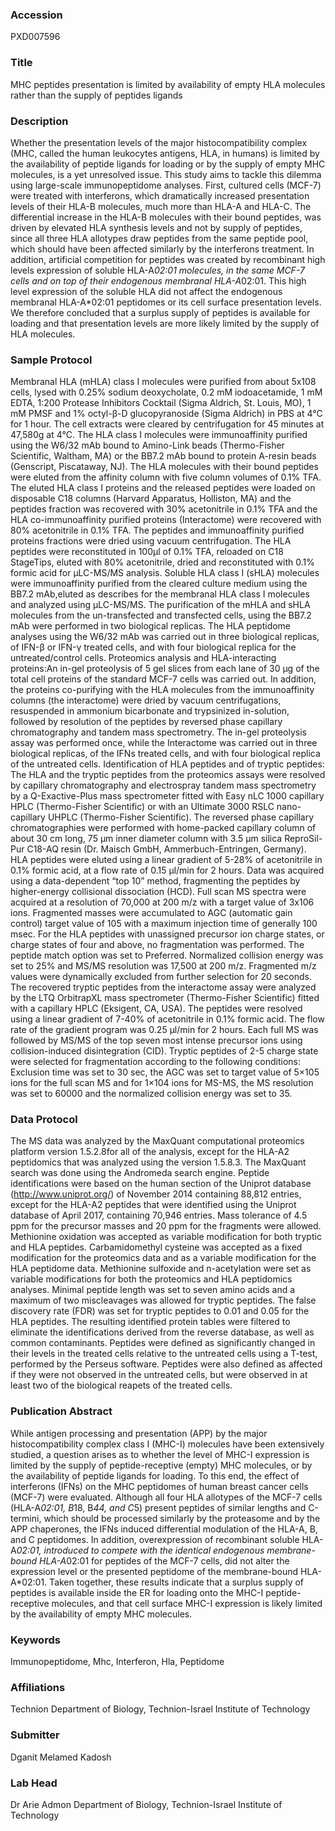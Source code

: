### Accession
PXD007596

### Title
MHC peptides presentation is limited by availability of empty HLA molecules rather than the supply of peptides ligands

### Description
Whether the presentation levels of the major histocompatibility complex (MHC, called the human leukocytes antigens, HLA, in humans) is limited by the availability of peptide ligands for loading or by the supply of empty MHC molecules, is a yet unresolved issue. This study aims to tackle this dilemma using large-scale immunopeptidome analyses. First, cultured cells (MCF-7) were treated with interferons, which dramatically increased presentation levels of their HLA-B molecules, much more than HLA-A and HLA-C. The differential increase in the HLA-B molecules with their bound peptides, was driven by elevated HLA synthesis levels and not by supply of peptides, since all three HLA allotypes draw peptides from the same peptide pool, which should have been affected similarly by the interferons treatment. In addition, artificial competition for peptides was created by recombinant high levels expression of soluble HLA-A*02:01 molecules, in the same MCF-7 cells and on top of their endogenous membranal HLA-A*02:01. This high level expression of the soluble HLA did not affect the endogenous membranal HLA-A*02:01 peptidomes or its cell surface presentation levels. We therefore concluded that a surplus supply of peptides is available for loading and that presentation levels are more likely limited by the supply of HLA molecules.

### Sample Protocol
Membranal HLA (mHLA) class I molecules were purified from about 5x108 cells, lysed with 0.25% sodium deoxycholate, 0.2 mM iodoacetamide, 1 mM EDTA, 1:200 Protease Inhibitors Cocktail (Sigma Aldrich, St. Louis, MO), 1 mM PMSF and 1% octyl-β-D glucopyranoside (Sigma Aldrich) in PBS at 4°C for 1 hour. The cell extracts were cleared by centrifugation for 45 minutes at 47,580g at 4°C. The HLA class I molecules were immunoaffinity purified using the W6/32 mAb bound to Amino-Link beads (Thermo-Fisher Scientific, Waltham, MA) or the BB7.2 mAb bound to protein A-resin beads (Genscript, Piscataway, NJ). The HLA molecules with their bound peptides were eluted from the affinity column with five column volumes of 0.1% TFA. The eluted HLA class I proteins and the released peptides were loaded on disposable C18 columns (Harvard Apparatus, Holliston, MA) and the peptides fraction was recovered with 30% acetonitrile in 0.1% TFA and the HLA co-immunoaffinity purified proteins (Interactome) were recovered with 80% acetonitrile in 0.1% TFA. The peptides and immunoaffinity purified proteins fractions were dried using vacuum centrifugation. The HLA peptides were reconstituted in 100μl of 0.1% TFA, reloaded on C18 StageTips, eluted with 80% acetonitrile, dried and reconstituted with 0.1% formic acid for µLC-MS/MS analysis. Soluble HLA class I (sHLA) molecules were immunoaffinity purified from the cleared culture medium using the BB7.2 mAb,eluted as describes for the membranal HLA class I molecules and analyzed using μLC-MS/MS. The purification of the mHLA and sHLA molecules from the un-transfected and transfected cells, using the BB7.2 mAb were performed in two biological replicas. The HLA peptidome analyses using the W6/32 mAb was carried out in three biological replicas, of IFN-β or IFN-γ treated cells, and with four biological replica for the untreated/control cells. Proteomics analysis and HLA-interacting proteins:An in-gel proteolysis of 5 gel slices from each lane of 30 µg of the total cell proteins of the standard MCF-7 cells was carried out. In addition, the proteins co-purifying with the HLA molecules from the immunoaffinity columns (the interactome) were dried by vacuum centrifugations, resuspended in ammonium bicarbonate and trypsinized in-solution, followed by resolution of the peptides by reversed phase capillary chromatography and tandem mass spectrometry. The in-gel proteolysis assay was performed once, while the Interactome was carried out in three biological replicas, of the IFNs treated cells, and with four biological replica of the untreated cells. Identification of HLA peptides and of tryptic peptides: The HLA and the tryptic peptides from the proteomics assays were resolved by capillary chromatography and electrospray tandem mass spectrometry by a Q-Exactive-Plus mass spectrometer fitted with Easy nLC 1000 capillary HPLC (Thermo-Fisher Scientific) or with an Ultimate 3000 RSLC nano-capillary UHPLC (Thermo-Fisher Scientific). The reversed phase capillary chromatographies were performed with home-packed capillary column of about 30 cm long, 75 μm inner diameter column with 3.5 μm silica ReproSil-Pur C18-AQ resin (Dr. Maisch GmbH, Ammerbuch-Entringen, Germany). HLA peptides were eluted using a linear gradient of 5-28% of acetonitrile in 0.1% formic acid, at a flow rate of 0.15 μl/min for 2 hours. Data was acquired using a data-dependent “top 10” method, fragmenting the peptides by higher-energy collisional dissociation (HCD). Full scan MS spectra were acquired at a resolution of 70,000 at 200 m/z with a target value of 3x106 ions. Fragmented masses were accumulated to AGC (automatic gain control) target value of 105 with a maximum injection time of generally 100 msec. For the HLA peptides with unassigned precursor ion charge states, or charge states of four and above, no fragmentation was performed. The peptide match option was set to Preferred. Normalized collision energy was set to 25% and MS/MS resolution was 17,500 at 200 m/z. Fragmented m/z values were dynamically excluded from further selection for 20 seconds. The recovered tryptic peptides from the interactome assay were analyzed by the LTQ OrbitrapXL mass spectrometer (Thermo-Fisher Scientific) fitted with a capillary HPLC (Eksigent, CA, USA). The peptides were resolved using a linear gradient of 7-40% of acetonitrile in 0.1% formic acid. The flow rate of the gradient program was 0.25 μl/min for 2 hours. Each full MS was followed by MS/MS of the top seven most intense precursor ions using collision-induced disintegration (CID). Tryptic peptides of 2-5 charge state were selected for fragmentation according to the following conditions: Exclusion time was set to 30 sec, the AGC was set to target value of 5×105 ions for the full scan MS and for 1×104 ions for MS-MS, the MS resolution was set to 60000 and the normalized collision energy was set to 35.

### Data Protocol
The MS data was analyzed by the MaxQuant computational proteomics platform version 1.5.2.8for all of the analysis, except for the HLA-A2 peptidomics that was analyzed using the version 1.5.8.3. The MaxQuant search was done using the Andromeda search engine. Peptide identifications were based on the human section of the Uniprot database (http://www.uniprot.org/) of November 2014 containing 88,812 entries, except for the HLA-A2 peptides that were identified using the Uniprot database of April 2017, containing 70,946 entries. Mass tolerance of 4.5 ppm for the precursor masses and 20 ppm for the fragments were allowed. Methionine oxidation was accepted as variable modification for both tryptic and HLA peptides. Carbamidomethyl cysteine was accepted as a fixed modification for the proteomics data and as a variable modification for the HLA peptidome data. Methionine sulfoxide and n-acetylation were set as variable modifications for both the proteomics and HLA peptidomics analyses. Minimal peptide length was set to seven amino acids and a maximum of two miscleavages was allowed for tryptic peptides. The false discovery rate (FDR) was set for tryptic peptides to 0.01 and 0.05 for the HLA peptides. The resulting identified protein tables were filtered to eliminate the identifications derived from the reverse database, as well as common contaminants. Peptides were defined as significantly changed in their levels in the treated cells relative to the untreated cells using a T-test, performed by the Perseus software. Peptides were also defined as affected if they were not observed in the untreated cells, but were observed in at least two of the biological reapets of the treated cells.

### Publication Abstract
While antigen processing and presentation (APP) by the major histocompatibility complex class I (MHC-I) molecules have been extensively studied, a question arises as to whether the level of MHC-I expression is limited by the supply of peptide-receptive (empty) MHC molecules, or by the availability of peptide ligands for loading. To this end, the effect of interferons (IFNs) on the MHC peptidomes of human breast cancer cells (MCF-7) were evaluated. Although all four HLA allotypes of the MCF-7 cells (HLA-A*02:01, B*18, B*44, and C*5) present peptides of similar lengths and C-termini, which should be processed similarly by the proteasome and by the APP chaperones, the IFNs induced differential modulation of the HLA-A, B, and C peptidomes. In addition, overexpression of recombinant soluble HLA-A*02:01, introduced to compete with the identical endogenous membrane-bound HLA-A*02:01 for peptides of the MCF-7 cells, did not alter the expression level or the presented peptidome of the membrane-bound HLA-A*02:01. Taken together, these results indicate that a surplus supply of peptides is available inside the ER for loading onto the MHC-I peptide-receptive molecules, and that cell surface MHC-I expression is likely limited by the availability of empty MHC molecules.

### Keywords
Immunopeptidome, Mhc, Interferon, Hla, Peptidome

### Affiliations
Technion
Department of Biology, Technion-Israel Institute of Technology

### Submitter
Dganit Melamed Kadosh

### Lab Head
Dr Arie Admon
Department of Biology, Technion-Israel Institute of Technology


